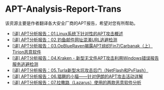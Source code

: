 # APT-Analysis-Report-Trans
该资源主要是作者翻译各大安全厂商的APT报告，希望对您有所帮助。


- [[译] APT分析报告：01.Linux系统下针对性的APT攻击概述](https://blog.csdn.net/Eastmount/article/details/108557401)
- [[译] APT分析报告：02.钓鱼邮件网址混淆URL逃避检测](https://blog.csdn.net/Eastmount/article/details/108728139)
- [[译] APT分析报告：03.OpBlueRaven揭露APT组织Fin7/Carbanak（上）Tirion恶意软件](https://blog.csdn.net/Eastmount/article/details/108619593)
- [[译] APT分析报告：04.Kraken - 新型无文件APT攻击利用Windows错误报告服务逃避检测](https://blog.csdn.net/Eastmount/article/details/108967251)
- [[译] APT分析报告：05.Turla新型水坑攻击后门（NetFlash和PyFlash）](https://blog.csdn.net/Eastmount/article/details/109248019)
- [[译] APT分析报告：06.猖獗的小猫——针对伊朗的APT攻击活动详解](https://blog.csdn.net/Eastmount/article/details/108924104)
- [[译] APT分析报告：07.拉撒路（Lazarus）使用的两款恶意软件分析](https://blog.csdn.net/Eastmount/article/details/108924076)
